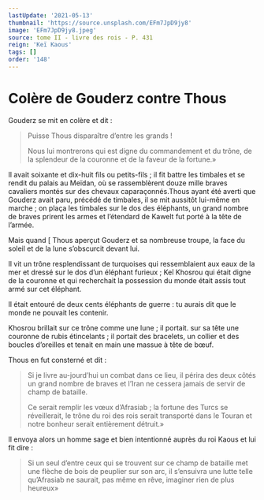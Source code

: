 ```yaml
---
lastUpdate: '2021-05-13'
thumbnail: 'https://source.unsplash.com/EFm7JpD9jy8'
image: 'EFm7JpD9jy8.jpeg'
source: tome II - livre des rois - P. 431
reign: 'Keï Kaous'
tags: []
order: '148'
---
```


# Colère de Gouderz contre Thous

Gouderz se mit en colère et dit :

> Puisse Thous disparaître d’entre les grands !
>
> Nous lui montrerons qui est digne du commandement et du trône, de la splendeur de la couronne et de la faveur de la fortune.»

Il avait soixante et dix-huit fils ou petits-fils ; il fit battre les timbales et se rendit du palais au Meïdan, où se rassemblèrent douze mille braves cavaliers montés sur des chevaux caparaçonnés.Thous ayant été averti que Gouderz avait paru, précédé de timbales, il se mit aussitôt lui-même en marche ; on plaça les timbales sur le dos des éléphants, un grand nombre de braves prirent les armes et l’étendard de Kawelt fut porté à la tête de l’armée.

Mais quand
[
Thous aperçut Gouderz et sa nombreuse troupe, la face du soleil et de la lune s’obscurcit devant lui.

Il vit un trône resplendissant de turquoises qui ressemblaient aux eaux de la mer et dressé sur le dos d’un éléphant furieux ; Keî Khosrou qui était digne de la couronne et qui recherchait la possession du monde était assis tout armé sur cet éléphant.

Il était entouré de deux cents éléphants de guerre : tu aurais dit que le monde ne pouvait les contenir.

Khosrou brillait sur ce trône comme une lune ; il portait. sur sa tête une couronne de rubis étincelants ; il portait des bracelets, un collier et des boucles d’oreilles et tenait en main une massue à tête de bœuf.

Thous en fut consterné et dit :

> Si je livre au-jourd’hui un combat dans ce lieu, il périra des deux côtés un grand nombre de braves et l’Iran ne cessera jamais de servir de champ de bataille.
>
> Ce serait remplir les vœux d’Afrasiab ; la fortune des Turcs se réveillerait, le trône du roi des rois serait transporté dans le Touran et notre bonheur serait entièrement détruit.»

Il envoya alors un homme sage et bien intentionné auprès du roi Kaous et lui fit dire :

> Si un seul d’entre ceux qui se trouvent sur ce champ de bataille met une flèche de bois de peuplier sur son arc, il s’ensuivra une lutte telle qu’Afrasiab ne saurait, pas même en rêve, imaginer rien de plus heureux»
